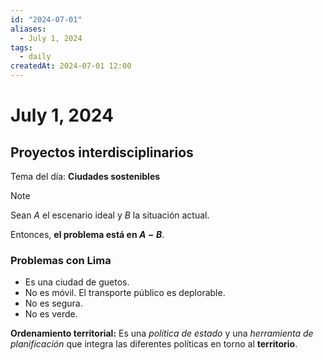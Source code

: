 ```yaml
---
id: "2024-07-01"
aliases:
  - July 1, 2024
tags:
  - daily
createdAt: 2024-07-01 12:00
---
```


# July 1, 2024

## Proyectos interdisciplinarios

Tema del día: **Ciudades sostenibles**

> [!NOTE]
> Sean $A$ el escenario ideal y $B$ la situación actual.
>
> Entonces, **el problema está en $A - B$**.

### Problemas con Lima

- Es una ciudad de guetos.
- No es móvil. El transporte público es deplorable.
- No es segura.
- No es verde.

**Ordenamiento territorial:** Es una *política de estado* y una *herramienta de planificación* que integra las diferentes políticas en torno al **territorio**.
